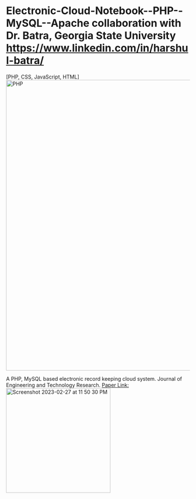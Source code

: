 # Electronic-Cloud-Notebook--PHP--MySQL--Apache collaboration with Dr. Batra, Georgia State University https://www.linkedin.com/in/harshul-batra/
[PHP, CSS, JavaScript, HTML]
<img width="794" alt="PHP" src="https://github.com/spawar2/Electronic-Cloud-Notebook--PHP--MySQL--Apache/assets/25118302/e853ca5f-2dfa-4cd5-8116-aa6af1a90922">

A PHP, MySQL based electronic record keeping cloud system.
Journal of Engineering and Technology Research. [Paper Link:](https://academicjournals.org/journal/JETR/article-abstract/3E747E956778)
<img width="286" alt="Screenshot 2023-02-27 at 11 50 30 PM" src="https://user-images.githubusercontent.com/25118302/221758569-b7857eb5-e69b-4be3-aa38-daba47c2ece1.png">
